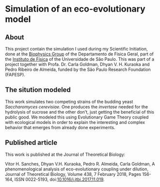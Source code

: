 # Simulation of an eco-evolutionary model


## About
This project contain the simulation I used during my Scientific Initiation, done at the [Biophysics Group](http://fig.if.usp.br/%7Ebiofisic/index_en.html) of the Departamento de Física Geral, part of the [Instituto de Física](http://portal.if.usp.br/ifusp/en/welcome-ifusp) of the Universidade de São Paulo. This was part of a project together with Profa. Dr. Carla Goldman, Dhyan V. H. Kuraoka and Pedro Ribeiro de Almeida, funded by the São Paulo Research Foundation (FAPESP).


## The sitution modeled
This work simulates two competing strains of the budding yeast *Saccharomyces cerevisiae*. One produces the *invertase* needed for the hydrolysis of sucrose and the other don't, just getting the beneficial of this public good. We modeled this using Evolutionary Game Theory coupled with ecological models in order to explain the interesting and complex behavior that emerges from already done experiments.


## Published article
This work is published at the Journal of Theoretical Biology:

Vitor H. Sanches, Dhyan V.H. Kuraoka, Pedro R. Almeida, Carla Goldman, A phenomenological analysis of eco-evolutionary coupling under dilution, Journal of Theoretical Biology, Volume 438, 7 February 2018, Pages 156-164, ISSN 0022-5193, doi:[10.1016/j.jtbi.2017.11.019](https://doi.org/10.1016/j.jtbi.2017.11.019).


